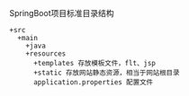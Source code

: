 SpringBoot项目标准目录结构

```
+src
  +main
    +java
    +resources
      +templates 存放模板文件，flt、jsp
      +static 存放网站静态资源，相当于网站根目录
      application.properties 配置文件
```
